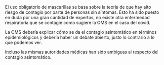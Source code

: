 El uso obligatorio de mascarillas se basa sobre la teoría de que hay alto riesgo de contagio por parte de personas sin síntomas. Esto ha sido puesto en duda por una gran cantidad de expertos, no existe otra enfermedad respiratoria que se contagie como sugiere la OMS en el caso del covid. 

La OMS debería explicar cómo se da el contagio asintomático en términos epidemiológicos y debería haber un debate abierto, justo lo contrario a lo que podemos ver.

Incluso las mismas autoridades médicas han sido ambiguas al respecto del contagio asintomático.